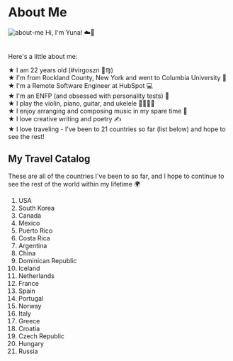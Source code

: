 # About Me

<div class="img-and-text">
<img alt="about-me" src="https://user-images.githubusercontent.com/30121322/90349194-eedb5a80-e006-11ea-862d-f490b2b9ca39.jpg">
Hi, I'm Yuna! ☁️🤪<br> <br>

Here's a little about me: <br>

★ I am 22 years old (#virgoszn 🔮♍️) <br>
★ I'm from Rockland County, New York and went to Columbia University 🗽 <br>
★ I'm a Remote Software Engineer at HubSpot 💻 <br>
★ I'm an ENFP (and obsessed with personality tests) 🤗 <br>
★ I play the violin, piano, guitar, and ukelele 🎻🎹🎸🎶 <br>
★ I enjoy arranging and composing music in my spare time 🎼 <br>
★ I love creative writing and poetry ✍️ <br>
★ I love traveling - I've been to 21 countries so far (list below) and hope to see the rest!

</div>

## My Travel Catalog

These are all of the countries I've been to so far, and I hope to continue to see the rest of the world within my lifetime 🌍

1. USA
2. South Korea
3. Canada
4. Mexico
5. Puerto Rico
6. Costa Rica
7. Argentina
8. China
9. Dominican Republic
10. Iceland
11. Netherlands
12. France
13. Spain
14. Portugal
15. Norway
16. Italy
17. Greece
18. Croatia
19. Czech Republic
20. Hungary
21. Russia
